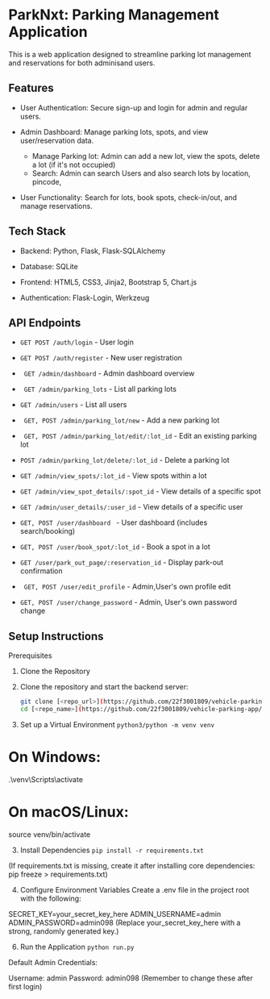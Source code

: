 # ParkNxt: Parking Management Application
This is a web application designed to streamline parking lot management and reservations for both adminisand users.

## Features
- User Authentication: Secure sign-up and login for admin and regular users.

- Admin Dashboard: Manage parking lots, spots, and view user/reservation data.
   - Manage Parking lot: Admin can add a new lot, view the spots, delete a lot (if it's not occupied)
   - Search: Admin can search Users and also search lots by location, pincode,

- User Functionality: Search for lots, book spots, check-in/out, and manage reservations.

## Tech Stack

- Backend: Python, Flask, Flask-SQLAlchemy

- Database: SQLite

- Frontend: HTML5, CSS3, Jinja2, Bootstrap 5, Chart.js

- Authentication: Flask-Login, Werkzeug

## API Endpoints


- ``GET POST /auth/login`` - User login
- ```GET POST /auth/register``` - New user registration
- ``` GET /admin/dashboard``` - Admin dashboard overview
- ``` GET /admin/parking_lots``` - List all parking lots
- ```GET /admin/users``` - List all users
- ``` GET, POST /admin/parking_lot/new``` - Add a new parking lot
- ``` GET, POST /admin/parking_lot/edit/:lot_id``` - Edit an existing parking lot
- ```POST /admin/parking_lot/delete/:lot_id```  - Delete a parking lot
- ```GET /admin/view_spots/:lot_id``` - View spots within a lot
- ```GET /admin/view_spot_details/:spot_id``` - View details of a specific spot
- ```GET /admin/user_details/:user_id``` - View details of a specific user

- ```GET, POST /user/dashboard ``` - User dashboard (includes search/booking)
-  ```GET, POST /user/book_spot/:lot_id``` - Book a spot in a lot
- ```GET /user/park_out_page/:reservation_id``` -  Display park-out confirmation

- ``` GET, POST /user/edit_profile``` - Admin,User's own profile edit
- ```GET, POST /user/change_password``` - Admin, User's own password change


## Setup Instructions


Prerequisites
1. Clone the Repository
1. Clone the repository and start the backend server:
   ```bash
   git clone [<repo_url>](https://github.com/22f3001809/vehicle-parking-app/)
   cd [<repo_name>](https://github.com/22f3001809/vehicle-parking-app/)/server
   ```

2. Set up a Virtual Environment
`python3/python -m venv venv`
# On Windows:
.\venv\Scripts\activate
# On macOS/Linux:
source venv/bin/activate

3. Install Dependencies
```pip install -r requirements.txt```

(If requirements.txt is missing, create it after installing core dependencies: pip freeze > requirements.txt)

4. Configure Environment Variables
Create a .env file in the project root with the following:

SECRET_KEY=your_secret_key_here
ADMIN_USERNAME=admin
ADMIN_PASSWORD=admin098
(Replace your_secret_key_here with a strong, randomly generated key.)

6. Run the Application
```python run.py```

Default Admin Credentials:

Username: admin
Password: admin098
(Remember to change these after first login)
